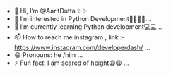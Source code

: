 - 👋 Hi, I’m @AaritDutta  ✨✨
- 👀 I’m interested in Python Development👩‍💻👩‍💻...
- 🌱 I’m currently learning Python development💻💻 ...
- 📫 How to reach me instagram , link :- https://www.instagram.com/developerdash/ ...
- 😄 Pronouns: he /him ...
- ⚡ Fun fact: I am scared of height😩😩 ...

<!---
AaritDutta/AaritDutta is a ✨ special ✨ repository because its `README.md` (this file) appears on your GitHub profile.
You can click the Preview link to take a look at your changes.
--->
